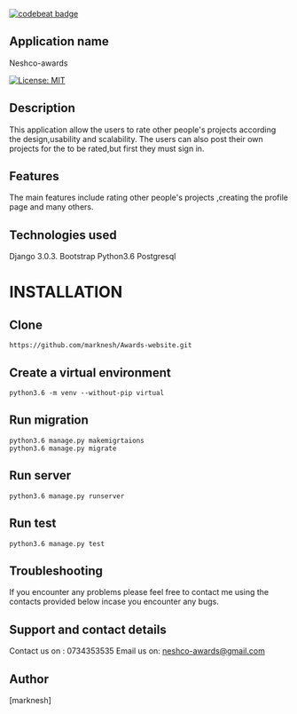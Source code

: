 [![codebeat badge](https://codebeat.co/badges/30baa9f3-0948-46d2-b044-c69a0d61f643)](https://codebeat.co/projects/github-com-marknesh-gallery-master)
## Application name
Neshco-awards

[![License: MIT](https://img.shields.io/badge/License-MIT-yellow.svg)](https://opensource.org/licenses/MIT)

## Description
This application allow the users to rate other people's projects according the design,usability and scalability.
The users can also post their own projects for the to be rated,but first they must sign in.



## Features
The main features include rating other people's projects ,creating the profile page and many others.



## Technologies used

Django 3.0.3.
Bootstrap
Python3.6
Postgresql

# INSTALLATION

## Clone
```
https://github.com/marknesh/Awards-website.git

```

## Create a virtual environment
```
python3.6 -m venv --without-pip virtual

```
## Run migration
```
python3.6 manage.py makemigrtaions
python3.6 manage.py migrate

```
## Run server
```
python3.6 manage.py runserver

```
## Run test
```
python3.6 manage.py test
```

## Troubleshooting
If you encounter any problems please feel free to contact me using the contacts provided  below incase you encounter any bugs.

## Support and contact details
Contact us on : 0734353535
Email us on: neshco-awards@gmail.com

## Author
[marknesh]




